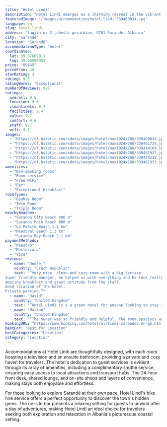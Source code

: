 ```yaml
---
title: "Hotel Lindi"
description: "Hotel Lindi emerges as a charming retreat in the vibrant coastal town of Sarandë, southern Albania, offering guests a blend of convenience and comfort."
featuredImage: "/images/accommodation/hotel-lindi-339460834.jpg"
language: en
slug: hotel-lindi
address: "lagjia nr 2 ,sheshi geraldine, 9701 Sarandë, Albania"
city: "Sarandë"
location: "Sarandë"
accommodationType: "hotel"
coordinates:
  lat: 39.87609011
  lng: 20.00598952
price: "US$45"
priceFrom: 45
starRating: 3
rating: 9.5
ratingWords: "Exceptional"
numberOfReviews: 926
ratings:
  overall: 9.5
  location: 9.6
  cleanliness: 9.7
  facilities: 9.4
  value: 9.7
  comfort: 9.6
  staff: 9.7
  wifi: 9.1
images:
  - "https://cf.bstatic.com/xdata/images/hotel/max1024x768/339460834.jpg?k=eb7b8d36613239222c53a9cb300b756c84be3f7c1380847ccf7b52fbee2bf544&o=&hp=1"
  - "https://cf.bstatic.com/xdata/images/hotel/max1024x768/339461734.jpg?k=a650a501d7226a335d86b53adeacabc1b3607f0a8dc204874fe96905b5d8e2d2&o=&hp=1"
  - "https://cf.bstatic.com/xdata/images/hotel/max1024x768/339444164.jpg?k=445656a1f48d8df2af9b304ee0e6ee85448a00110af722ba2913c8255ac2ef8a&o=&hp=1"
  - "https://cf.bstatic.com/xdata/images/hotel/max1024x768/339461937.jpg?k=50c5638c22f1c5fbbb68d9c403e57c9bbf4a3532b4e708c0a83c64be79c852dd&o=&hp=1"
  - "https://cf.bstatic.com/xdata/images/hotel/max1024x768/339444212.jpg?k=4fdfc96d0a937b7b0eccb48648cfd1607551da7abd94739be9c378de2c2b0835&o=&hp=1"
  - "https://cf.bstatic.com/xdata/images/hotel/max1024x768/339461933.jpg?k=9cf0d94ab23279f8f879369a733514d019afb41c71735f7dce8c2ad418dad505&o=&hp=1"
amenities:
  - "Non-smoking rooms"
  - "Room service"
  - "Free WiFi"
  - "Bar"
  - "Exceptional breakfast"
roomTypes:
  - "Double Room"
  - "Twin Room"
  - "Triple Room"
nearbyBeaches:
  - "Saranda City Beach 400 m"
  - "Sarande Main Beach 800 m"
  - "La Petite Beach 1.1 km"
  - "Maestral Beach 1.3 km"
  - "Saranda Bay Beach 2.1 km"
paymentMethods:
  - "Maestro"
  - "Mastercard"
  - "Visa"
reviews:
  - name: "Ondřej"
    country: "Czech Republic"
    text: "“Very nice, clean and cozy room with a big terrace.
Super friendly manager, he helped us with everything and he took really good care of us.
Amazing breakfast and great attitude from the staff.
Good location of the hotel.
Private parking.”"
  - name: "David"
    country: "United Kingdom"
    text: "“Hotel Lindi is a a great hotel for anyone looking to stay in Sarandë. Everywhere is spotlessly clean: bedrooms, seating areas, stairs, reception etc. The location is central, just a few metres from bars, restaurants and some Roman ruins. The...”"
  - name: "Mallon"
    country: "United Kingdom"
    text: "“The owner was so friendly and helpful. The room spacious was spotless. Would definitely recommend :)”"
bookingURL: "https://www.booking.com/hotel/al/lindi-sarande2.en-gb.html?aid=8035640"
bestFor: "Best for Location"
bestCategories: "Location"
category: "Location"
---
```


Accommodations at Hotel Lindi are thoughtfully designed, with each room boasting a television and an ensuite bathroom, providing a private and cozy haven for travelers. The hotel's dedication to guest services is evident through its array of amenities, including a complimentary shuttle service, ensuring easy access to local attractions and transport hubs. The 24-hour front desk, shared lounge, and on-site shops add layers of convenience, making stays both enjoyable and effortless.

For those looking to explore Sarandë at their own pace, Hotel Lindi's bike hire service offers a perfect opportunity to discover the town's hidden gems. The on-site bar presents a relaxing setting for guests to unwind after a day of adventures, making Hotel Lindi an ideal choice for travelers seeking both exploration and relaxation in Albania's picturesque coastal setting.